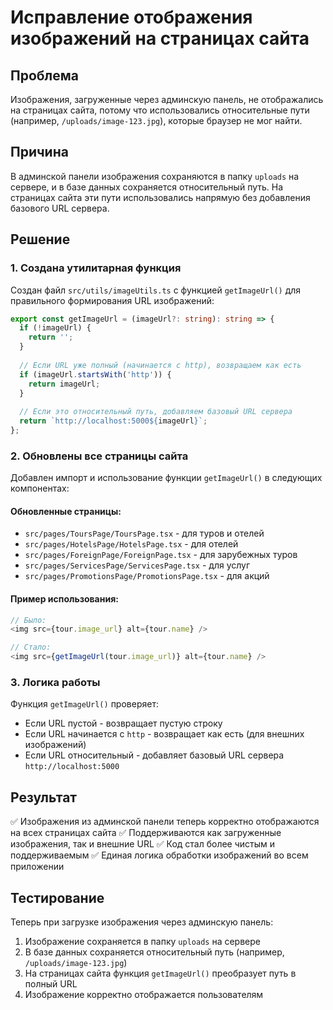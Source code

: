 # Исправление отображения изображений на страницах сайта

## Проблема
Изображения, загруженные через админскую панель, не отображались на страницах сайта, потому что использовались относительные пути (например, `/uploads/image-123.jpg`), которые браузер не мог найти.

## Причина
В админской панели изображения сохраняются в папку `uploads` на сервере, и в базе данных сохраняется относительный путь. На страницах сайта эти пути использовались напрямую без добавления базового URL сервера.

## Решение

### 1. Создана утилитарная функция
Создан файл `src/utils/imageUtils.ts` с функцией `getImageUrl()` для правильного формирования URL изображений:

```typescript
export const getImageUrl = (imageUrl?: string): string => {
  if (!imageUrl) {
    return '';
  }
  
  // Если URL уже полный (начинается с http), возвращаем как есть
  if (imageUrl.startsWith('http')) {
    return imageUrl;
  }
  
  // Если это относительный путь, добавляем базовый URL сервера
  return `http://localhost:5000${imageUrl}`;
};
```

### 2. Обновлены все страницы сайта
Добавлен импорт и использование функции `getImageUrl()` в следующих компонентах:

#### Обновленные страницы:
- `src/pages/ToursPage/ToursPage.tsx` - для туров и отелей
- `src/pages/HotelsPage/HotelsPage.tsx` - для отелей
- `src/pages/ForeignPage/ForeignPage.tsx` - для зарубежных туров
- `src/pages/ServicesPage/ServicesPage.tsx` - для услуг
- `src/pages/PromotionsPage/PromotionsPage.tsx` - для акций

#### Пример использования:
```typescript
// Было:
<img src={tour.image_url} alt={tour.name} />

// Стало:
<img src={getImageUrl(tour.image_url)} alt={tour.name} />
```

### 3. Логика работы
Функция `getImageUrl()` проверяет:
- Если URL пустой - возвращает пустую строку
- Если URL начинается с `http` - возвращает как есть (для внешних изображений)
- Если URL относительный - добавляет базовый URL сервера `http://localhost:5000`

## Результат
✅ Изображения из админской панели теперь корректно отображаются на всех страницах сайта
✅ Поддерживаются как загруженные изображения, так и внешние URL
✅ Код стал более чистым и поддерживаемым
✅ Единая логика обработки изображений во всем приложении

## Тестирование
Теперь при загрузке изображения через админскую панель:
1. Изображение сохраняется в папку `uploads` на сервере
2. В базе данных сохраняется относительный путь (например, `/uploads/image-123.jpg`)
3. На страницах сайта функция `getImageUrl()` преобразует путь в полный URL
4. Изображение корректно отображается пользователям



















